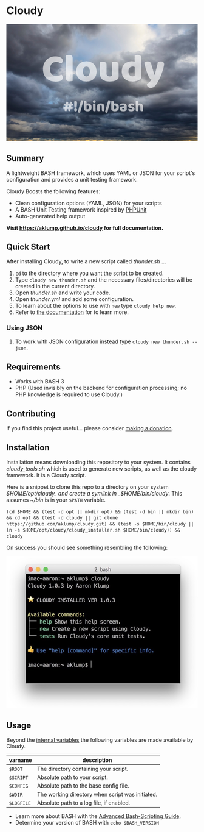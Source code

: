 # Cloudy

![cloudy](images/screenshot.jpg)

## Summary

A lightweight BASH framework, which uses YAML or JSON for your script's configuration and provides a unit testing framework.

Cloudy Boosts the following features:

* Clean configuration options (YAML, JSON) for your scripts
* A BASH Unit Testing framework inspired by [PHPUnit](https://phpunit.de)
* Auto-generated help output

**Visit <https://aklump.github.io/cloudy> for full documentation.**

## Quick Start

After installing Cloudy, to write a new script called _thunder.sh_ ...

1. `cd` to the directory where you want the script to be created.
1. Type `cloudy new thunder.sh` and the necessary files/directories will be created in the current directory.
1. Open _thunder.sh_ and write your code.
1. Open _thunder.yml_ and add some configuration.
1. To learn about the options to use with `new` type `cloudy help new`.
1. Refer to [the documentation](https://aklump.github.io/cloudy/README.html) for to learn more.
 
### Using JSON

1. To work with JSON configuration instead type `cloudy new thunder.sh --json`.
 
## Requirements

* Works with BASH 3
* PHP (Used invisibly on the backend for configuration processing; no PHP knowledge is required to use Cloudy.)

## Contributing

If you find this project useful... please consider [making a donation](https://www.paypal.com/cgi-bin/webscr?cmd=_s-xclick&hosted_button_id=4E5KZHDQCEUV8&item_name=Gratitude%20for%20aklump%2Fcloudy).

## Installation

Installation means downloading this repository to your system.  It contains _cloudy_tools.sh_ which is used to generate new scripts, as well as the cloudy framework.  It is a Cloudy script.

Here is a snippet to clone this repo to a directory on your system _$HOME/opt/cloudy_ and create a symlink in _$HOME/bin/cloudy_.  This assumes _~/bin_ is in your `$PATH` variable.

    (cd $HOME && (test -d opt || mkdir opt) && (test -d bin || mkdir bin) && cd opt && (test -d cloudy || git clone https://github.com/aklump/cloudy.git) && (test -s $HOME/bin/cloudy || ln -s $HOME/opt/cloudy/cloudy_installer.sh $HOME/bin/cloudy)) && cloudy

On success you should see something resembling the following:

![Successful installation](images/installed.jpg)

## Usage

Beyond the [internal variables](https://www.tldp.org/LDP/abs/html/internalvariables.html#BASHSUBSHELLREF) the following variables are made available by Cloudy.

| varname | description |
|----------|----------|
| `$ROOT` | The directory containing your script. |
| `$SCRIPT` | Absolute path to your script.  |
| `$CONFIG` | Absolute path to the base config file. |
| `$WDIR` | The working directory when script was initiated. |
| `$LOGFILE` | Absolute path to a log file, if enabled. |

* Learn more about BASH with the [Advanced Bash-Scripting Guide](https://www.tldp.org/LDP/abs/html/).
* Determine your version of BASH with `echo $BASH_VERSION`
